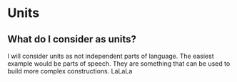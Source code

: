# Units

## What do I consider as units? 

I will consider units as not independent parts of language. The easiest example would be parts of speech. They are something that can be used to build more complex constructions. LaLaLa
